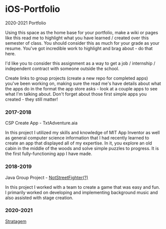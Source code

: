 # iOS-Portfolio
2020-2021 Portfolio

Using this space as the home base for your portfolio, make a wiki or pages like this read me to highlight what you have learned / created over this semester of class. You should consider this as much for your grade as your resume. You've got incredible work to highlight and brag about - do that here. 

I'd like you to consider this assignment as a way to get a job / internship / independent contract with someone outside the school.

Create links to group projects (create a new repo for completed apps) you've been working on, making sure the read me's have details about what the apps do in the format the app store asks - look at a couple apps to see what I'm talking about. Don't forget about those first simple apps you created - they still matter!



### 2017-2018
CSP Create App - TxtAdventure.aia

In this project I utilized my skills and knowledge of MIT App Inventor as well as general computer science information that I had recently learned to create an app that displayed all of my expertise. In it, you explore an old cabin in the middle of the woods and solve simple puzzles to progress. It is the first fully-functioning app I have made.

### 2018-2019
Java Group Project - [NotStreetFighter(?)](https://github.com/LifeDrain28/NotStreetFighter)

In this project I worked with a team to create a game that was easy and fun. I primarily worked on developing and implementing background music and also assisted with stage creation.

### 2020-2021
[Stratagem](https://github.com/LifeDrain28/Stratagem)
